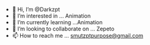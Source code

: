 - 👋 Hi, I’m @Darkzpt
- 👀 I’m interested in ... Animation
- 🌱 I’m currently learning ...Animation
- 💞️ I’m looking to collaborate on ... Zepeto
- 📫 How to reach me ... smutzptpurpose@gmail.com

<!---
Darkzpt/Darkzpt is a ✨ special ✨ repository because its `README.md` (this file) appears on your GitHub profile.
You can click the Preview link to take a look at your changes.
--->
